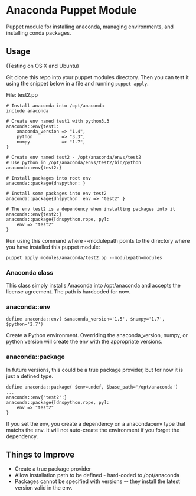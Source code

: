 Anaconda Puppet Module
========

Puppet module for installing anaconda, managing environments, and installing conda packages.

## Usage
(Testing on OS X and Ubuntu)

Git clone this repo into your puppet modules directory.  Then you can test it using the snippet below in a file
and running `puppet apply`. 


File: test2.pp
```puppet
# Install anaconda into /opt/anaconda
include anaconda

# Create env named test1 with python3.3
anaconda::env{test1:
    anaconda_version => "1.4",
    python           => "3.3",
    numpy            => "1.7",
}

# Create env named test2 - /opt/anaconda/envs/test2
# Use python in /opt/anaconda/envs/test2/bin/python
anaconda::env{test2:}  

# Install packages into root env
anaconda::package{dnspython: }

# Install some packages into env test2
anaconda::package{dnspython: env => "test2" }

# The env test2 is a dependency when installing packages into it
anaconda::env{test2:}
anaconda::package{[dnspython,rope, py]: 
    env => "test2"
}

```

Run using this command where --modulepath points to the directory where you have installed this puppet module:
```
puppet apply modules/anaconda/test2.pp --modulepath=modules
```

### Anaconda class
This class simply installs Anaconda into /opt/anaconda and accepts the license agreement.  The path is
hardcoded for now.

### anaconda::env
```
define anaconda::env( $anaconda_version='1.5', $numpy='1.7', $python='2.7')
```
Create a Python environment.  Overriding the anaconda_version, numpy, or python version will create the env 
with the appropriate versions.

### anaconda::package
In future versions, this could be a true package provider, but for now it is just a defined type.

```
define anaconda::package( $env=undef, $base_path='/opt/anaconda')
...
anaconda::env{"test2":}
anaconda::package{[dnspython,rope, py]: 
    env => "test2"
}
```
If you set the env, you create a dependency on a anaconda::env type that matchs the env.  It will not auto-create
the environment if you forget the dependency.

## Things to Improve
* Create a true package provider
* Allow installation path to be defined - hard-coded to /opt/anaconda
* Packages cannot be specified with versions -- they install the latest version valid in the env.
